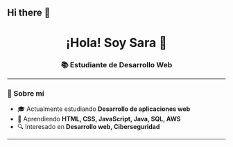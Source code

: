 ## Hi there 👋
<h1 align="center">¡Hola! Soy Sara 👋</h1>
<h3 align="center">📚 Estudiante de Desarrollo Web </h3>

---

### 🌟 Sobre mí  
- 🎓 Actualmente estudiando **Desarrollo de aplicaciones web**  
- 🌱 Aprendiendo **HTML, CSS, JavaScript, Java, SQL, AWS**  
- 🔍 Interesado en **Desarrollo web, Ciberseguridad**  
---

